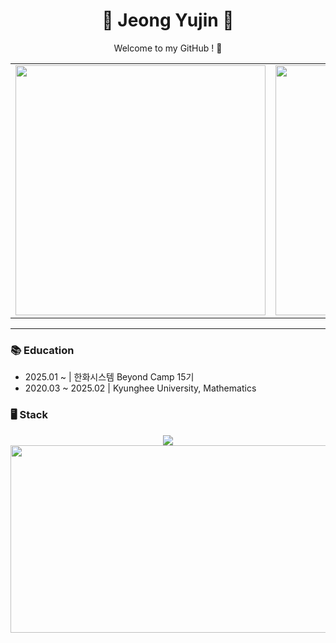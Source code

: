 <h1 align="center">👋 Jeong Yujin 👋</h1>

<p align="center">Welcome to my GitHub ! 👋</p>

<table align="center">
  <tr>
    <td align="center">
      <img src="https://github-readme-stats.vercel.app/api?username=devyujinjeong&show_icons=true&theme=vue" width="400px"/>
    </td>
    <td align="center">
      <img src="http://mazassumnida.wtf/api/v2/generate_badge?boj=dbwls89173" width="400px"/>
    </td>
  </tr>
</table>

---

### 📚 Education

- 2025.01 ~ | 한화시스템 Beyond Camp 15기
- 2020.03 ~ 2025.02 | Kyunghee University, Mathematics

### 🖥️ Stack
<div align="center">
  <img src="https://github-readme-stats.vercel.app/api/top-langs/?username=devyujinjeong&layout=compact" />
</div>

<div align="center">
  <a href="https://www.solve-nyang.com">
    <img src="https://api.solve-nyang.com/compose/dbwls89173" width="600" height="300"/>
  </a>
</div>

